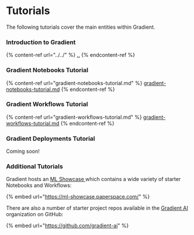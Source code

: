 # Tutorials

The following tutorials cover the main entities within Gradient.&#x20;

### Introduction to Gradient

{% content-ref url="../../" %}
[..](../../)
{% endcontent-ref %}

### Gradient Notebooks Tutorial

{% content-ref url="gradient-notebooks-tutorial.md" %}
[gradient-notebooks-tutorial.md](gradient-notebooks-tutorial.md)
{% endcontent-ref %}

### Gradient Workflows Tutorial

{% content-ref url="gradient-workflows-tutorial.md" %}
[gradient-workflows-tutorial.md](gradient-workflows-tutorial.md)
{% endcontent-ref %}

### Gradient Deployments Tutorial

Coming soon!

### Additional Tutorials

Gradient hosts an [ML Showcase ](https://ml-showcase.paperspace.com)which contains a wide variety of starter Notebooks and Workflows:

{% embed url="https://ml-showcase.paperspace.com/" %}

There are also a number of starter project repos available in the [Gradient AI](https://github.com/gradient-ai) organization on GitHub:

{% embed url="https://github.com/gradient-ai" %}

